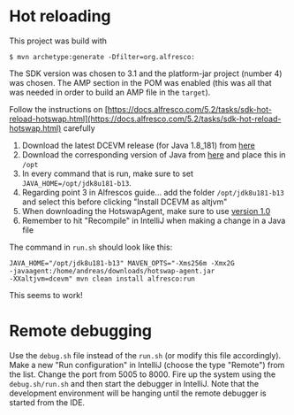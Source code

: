 # Hot reloading

This project was build with
```
$ mvn archetype:generate -Dfilter=org.alfresco:
```
The SDK version was chosen to 3.1 and the platform-jar project (number 4) was chosen.
The AMP section in the POM was enabled (this was all that was needed in order to build 
an AMP file in the `target`).

Follow the instructions on [https://docs.alfresco.com/5.2/tasks/sdk-hot-reload-hotswap.html](https://docs.alfresco.com/5.2/tasks/sdk-hot-reload-hotswap.html) carefully

1. Download the latest DCEVM release (for Java 1.8_181) from [here](https://github.com/dcevm/dcevm/releases)
2. Download the corresponding version of Java from [here](https://adoptopenjdk.net/archive.html) 
   and place this in `/opt`
3. In every command that is run, make sure to set `JAVA_HOME=/opt/jdk8u181-b13`.
4. Regarding point 3 in Alfrescos guide... add the folder `/opt/jdk8u181-b13` and select this before 
   clicking "Install DCEVM as altjvm"
5. When downloading the HotswapAgent, make sure to use [version 1.0](https://github.com/HotswapProjects/HotswapAgent/releases/tag/1.0)
6. Remember to hit "Recompile" in IntelliJ when making a change in a Java file

The command in `run.sh` should look like this:
```
JAVA_HOME="/opt/jdk8u181-b13" MAVEN_OPTS="-Xms256m -Xmx2G 
-javaagent:/home/andreas/downloads/hotswap-agent.jar 
-XXaltjvm=dcevm" mvn clean install alfresco:run
```

This seems to work!

# Remote debugging

Use the `debug.sh` file instead of the `run.sh` (or modify this file 
accordingly). Make a new "Run configuration" in IntelliJ (choose the type 
"Remote") from the list. Change the port from 5005 to 8000. Fire up the 
system using the `debug.sh/run.sh` and then start the debugger in IntelliJ. 
Note that the development environment will be hanging until the remote debugger 
is started from the IDE.